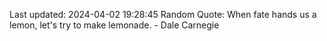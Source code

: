 Last updated: 2024-04-02 19:28:45
Random Quote: When fate hands us a lemon, let's try to make lemonade. - Dale Carnegie